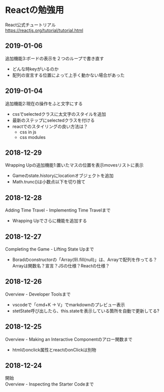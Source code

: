 # Reactの勉強用
React公式チュートリアル  
https://reactjs.org/tutorial/tutorial.html

## 2019-01-06
追加機能3:ボードの表示を２つのループで書き直す
- どんな時keyがいるのか
- 配列の宣言する位置によって上手く動かない場合があった

## 2019-01-04
追加機能2:現在の操作をふと文字にする
- cssでselectedクラスに太文字のスタイルを追加
- 最新のステップにselectedクラスを付ける
- reactでのスタイリングの良い方法は？
    - css in js
    - css modules

## 2018-12-29
Wrapping Upの追加機能1:置いたマスの位置を表示movesリストに表示
- Gameのstate.historyにlocationオブジェクトを追加
- Math.trunc()は小数点以下を切り捨て

## 2018-12-28
Adding Time Travel - Implementing Time Travelまで
- Wrapping Upでさらに機能を追加する

## 2018-12-27
Completing the Game - Lifting State Upまで  
- Boradのconstructorの「Array(9).fill(null)」は、Arrayで配列を作ってる？Arrayは関数名？宣言？JSの仕様？Reactの仕様？

## 2018-12-26
Overview - Developer Toolsまで  
- vscodeで「cmd+K → V」でmarkdownのプレビュー表示
- stetState呼び出したら、this.stateを表示している箇所を自動で更新してる?

## 2018-12-25  
Overview - Making an Interactive Componentのアロー関数まで
- htmlのonclick属性とreactのonClickは別物

## 2018-12-24  
開始  
Overview - Inspecting the Starter Codeまで  